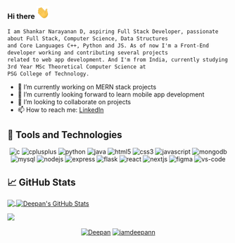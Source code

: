 ### Hi there  <img src="https://raw.githubusercontent.com/DeepanNarayanaMoorthy/DeepanNarayanaMoorthy/master/wave.gif" width="30px">
    I am Shankar Narayanan D, aspiring Full Stack Developer, passionate about Full Stack, Computer Science, Data Structures
    and Core Languages C++, Python and JS. As of now I'm a Front-End developer working and contributing several projects
    related to web app development. And I'm from India, currently studying 3rd Year MSc Theoretical Computer Science at 
    PSG College of Technology.
    
- 🔭 I’m currently working on MERN stack projects
- 🌱 I’m currently looking forward to learn mobile app development
- 👯 I’m looking to collaborate on projects
- 📫 How to reach me: [LinkedIn](https://www.github.com/dshankar4)

## &#x1F527; Tools and Technologies

<p align="center">
<img src="https://devicons.github.io/devicon/devicon.git/icons/c/c-original.svg" alt="c" width="40" height="40"/> 
<img src="https://devicons.github.io/devicon/devicon.git/icons/cplusplus/cplusplus-original.svg" alt="cplusplus" width="40" height="40"/> 
<img src="https://devicons.github.io/devicon/devicon.git/icons/python/python-original.svg" alt="python" width="40" height="40"/>
<img src="https://devicons.github.io/devicon/devicon.git/icons/java/java-original-wordmark.svg" alt="java" width="40" height="40"/>
<img src="https://devicons.github.io/devicon/devicon.git/icons/html5/html5-original-wordmark.svg" alt="html5" width="40" height="40"/>
<img src="https://devicons.github.io/devicon/devicon.git/icons/css3/css3-original-wordmark.svg" alt="css3" width="40" height="40"/>
<img src="https://devicons.github.io/devicon/devicon.git/icons/javascript/javascript-original.svg" alt="javascript" width="40" height="40"/>
<img src="https://devicons.github.io/devicon/devicon.git/icons/mongodb/mongodb-original-wordmark.svg" alt="mongodb" width="40" height="40"/>
<img src="https://devicons.github.io/devicon/devicon.git/icons/mysql/mysql-original-wordmark.svg" alt="mysql" width="40" height="40"/>
<img src="https://devicons.github.io/devicon/devicon.git/icons/nodejs/nodejs-original-wordmark.svg" alt="nodejs" width="40" height="40"/>
<img src="https://devicons.github.io/devicon/devicon.git/icons/express/express-original-wordmark.svg" alt="express" width="40" height="40"/>
<img src="https://www.vectorlogo.zone/logos/pocoo_flask/pocoo_flask-icon.svg" alt="flask" width="40" height="40"/>
<img src="https://devicons.github.io/devicon/devicon.git/icons/react/react-original-wordmark.svg" alt="react" width="40" height="40"/>
<img src="https://cdn.worldvectorlogo.com/logos/nextjs-3.svg" alt="nextjs" width="40" height="40"/>
<img src="https://www.vectorlogo.zone/logos/figma/figma-icon.svg" alt="figma" width="40" height="40"/>
<img src="https://devicons.github.io/devicon/devicon.git/icons/visualstudio/visualstudio-plain.svg" alt="vs-code" width="40" height="40"/>
</p>

## &#x1f4c8; GitHub Stats

<a href="https://github.com/dshankar4/dshankar4">
  <img align="center" src="https://github-readme-stats.vercel.app/api/top-langs/?username=dshankar4&hide=java,html&title_color=ffffff&text_color=c9cacc&icon_color=2bbc8a&bg_color=1d1f21" />
</a>
<a href="https://github.com/dshankar4/dshankar4">
  <img align="center" src="https://github-readme-stats.vercel.app/api?username=dshankar4&show_icons=true&line_height=27&count_private=true&title_color=ffffff&text_color=c9cacc&icon_color=2bbc8a&bg_color=1d1f21" alt="Deepan's GitHub Stats" />
</a>



<!-- links to your social media accounts -->
[2.2]: https://raw.githubusercontent.com/MartinHeinz/MartinHeinz/master/linkedin-3-16.png (LinkedIn icon without padding)
[1]: https://github.com/dshanakr4
[2]: https://www.linkedin.com/in/shankar-narayanan-d-8b110b17b/


![](https://komarev.com/ghpvc/?username=shankard4&color=yellow)

<p align="center">
<a href="https://www.linkedin.com/in/shankar-narayanan-d-8b110b17b/" target="blank"><img align="center" src="https://cdn.jsdelivr.net/npm/simple-icons@3.0.1/icons/linkedin.svg" alt="Deepan" height="30" width="30" /></a>
<a href="https://www.instagram.com/shankar_danasekaran/" target="blank"><img align="center" src="https://cdn.jsdelivr.net/npm/simple-icons@3.0.1/icons/instagram.svg" alt="iamdeepann" height="30" width="30" /></a>
</p>

